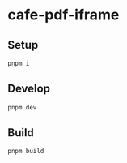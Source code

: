 # cafe-pdf-iframe

## Setup

```bash
pnpm i
```

## Develop

```bash
pnpm dev
```

## Build

```bash
pnpm build
```

